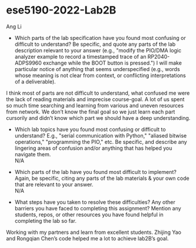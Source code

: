 # ese5190-2022-Lab2B
Ang Li

-	Which parts of the lab specification have you found most confusing or difficult to understand? Be specific, and quote any parts of the lab description relevant to your answer (e.g., "modify the PIO/DMA logic analyzer example to record a timestamped trace of an RP2040-ADPS9960 exchange while the BOOT button is pressed.") I will make particular notice of anything that seems underspecified (e.g., words whose meaning is not clear from context, or conflicting interpretations of a deliverable).  

   I think most of parts are not difficult to understand, what confused me were the lack of reading materials and imprecise course-goal. A lot of us spent so much time searching and learning from various and uneven resources from network. We don’t know the final goal so we just learn each part cursorily and didn’t know which part we should have a deep understanding.  

-	Which lab topics have you found most confusing or difficult to understand? E.g., "serial communication with Python," "aliased bitwise operations," "programming the PIO," etc. Be specific, and describe any lingering areas of confusion and/or anything that has helped you navigate them.  
N/A  

-	Which parts of the lab have you found most difficult to implement? Again, be specific, citing any parts of the lab materials & your own code that are relevant to your answer.  
N/A  

-	What steps have you taken to resolve these difficulties? Any other barriers you have faced to completing this assignment? Mention any students, repos, or other resources you have found helpful in completing the lab so far.  

   Working with my partners and learn from excellent students. Zhijing Yao and Rongqian Chen’s code helped me a lot to achieve lab2B’s goal. 
